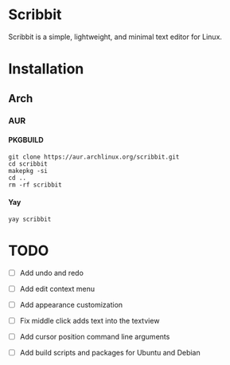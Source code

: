 # Scribbit
Scribbit is a simple, lightweight, and minimal text editor for Linux.

# Installation
## Arch
### AUR
#### PKGBUILD
```
git clone https://aur.archlinux.org/scribbit.git
cd scribbit
makepkg -si
cd ..
rm -rf scribbit
```
#### Yay
```
yay scribbit
```

# TODO
- [ ] Add undo and redo
- [ ] Add edit context menu
- [ ] Add appearance customization
- [ ] Fix middle click adds text into the textview
- [ ] Add cursor position command line arguments
- [ ] Add build scripts and packages for Ubuntu and Debian


